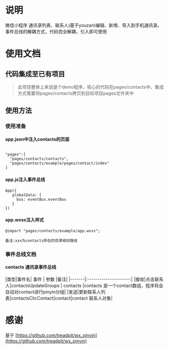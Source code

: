 # 说明

微信小程序 通讯录列表、联系人(基于youzan)编辑、新增、导入到手机通讯录。事件总线的解耦方式，代码完全解耦，引入即可使用
 

# 使用文档
## 代码集成至已有项目
> 此项目整体上来说是个demo程序，核心的代码在pages/contacts中，集成方式需要将pages/contacts拷贝到目标项目pages文件夹中
## 使用方法
### 使用准备
#### app.json中注入contacts的页面
```

"pages":[
  "pages/contacts/contacts",
  "pages/contacts/example/pages/contact/index"
]
```
#### app.js注入事件总线
```
App({
   globalData: {
     bus: eventBus.eventBus
   }
})
```
#### app.wxss注入样式
```
@import "pages/contacts/example/app.wxss";
```
`备注:xxx为contacts所在的目录相对路径`

### 事件总线文档

#### contacts 通讯录事件总线


|类型|事件名| 事件  |          参数         |备注|
|-------|:---------------------:|
|接收|点击联系人|contactsUpdateGroups | contacts    |contacts 是一个contact数组，程序将会自动对contact进行pinyin分组|
|发送|更新联系人列表|contactsClicContact|contact|contact 联系人对象|





# 感谢
基于 [https://github.com/treadpit/wx_pinyin](https://github.com/treadpit/wx_pinyin)


